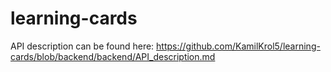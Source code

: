 # learning-cards

API description can be found here: https://github.com/KamilKrol5/learning-cards/blob/backend/backend/API_description.md
